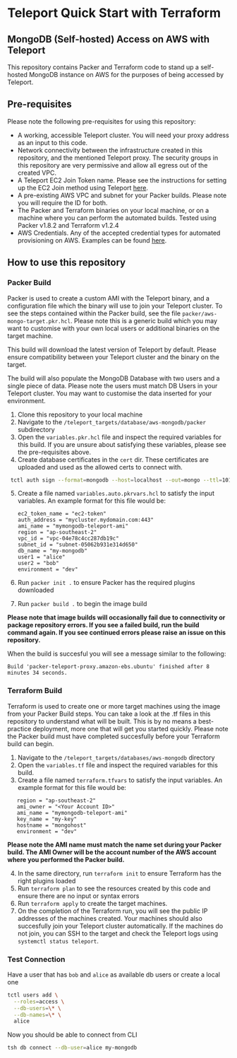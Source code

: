 # Teleport Quick Start with Terraform
## MongoDB (Self-hosted) Access on AWS with Teleport

This repository contains Packer and Terraform code to stand up a self-hosted MongoDB instance on AWS for the purposes of being accessed by Teleport. 

## Pre-requisites
Please note the following pre-requisites for using this repository:
- A working, accessible Teleport cluster. You will need your proxy address as an input to this code. 
- Network connectivity between the infrastructure created in this repository, and the mentioned Teleport proxy. The security groups in this repository are very permissive and allow all egress out of the created VPC. 
- A Teleport EC2 Join Token name. Please see the instructions for setting up the EC2 Join method using Teleport [here](https://goteleport.com/docs/setup/guides/joining-nodes-aws-ec2/).
- A pre-existing AWS VPC and subnet for your Packer builds. Please note you will require the ID for both.
- The Packer and Terraform binaries on your local machine, or on a machine where you can perform the automated builds. Tested using Packer v1.8.2 and Terraform v1.2.4
- AWS Credentials. Any of the accepted credential types for automated provisioning on AWS. Examples can be found [here](https://registry.terraform.io/providers/hashicorp/aws/latest/docs).

## How to use this repository

### Packer Build
Packer is used to create a custom AMI with the Teleport binary, and a configuration file which the binary will use to join your Teleport cluster. To see the steps contained within the Packer build, see the file `packer/aws-mongo-target.pkr.hcl`. Please note this is a generic build which you may want to customise with your own local users or additional binaries on the target machine. 

This build will download the latest version of Teleport by default. Please ensure compatibility between your Teleport cluster and the binary on the target. 

The build will also populate the MongoDB Database with two users and a single piece of data. Please note the users must match DB Users in your Teleport cluster. You may want to customise the data inserted for your environment. 

1. Clone this repository to your local machine 
2. Navigate to the `/teleport_targets/database/aws-mongodb/packer` subdirectory
3. Open the `variables.pkr.hcl` file and inspect the required variables for this build. If you are unsure about satisfying these variables, please see the pre-requisites above. 
4. Create database certificates in the `cert` dir. These certificates are uploaded and used as the allowed certs to connect with.

```bash
 tctl auth sign --format=mongodb --host=localhost --out=mongo --ttl=10190h
```

5. Create a file named `variables.auto.pkrvars.hcl` to satisfy the input variables. An example format for this file would be: 
   
   ```
   ec2_token_name = "ec2-token"
   auth_address = "mycluster.mydomain.com:443"
   ami_name = "mymongodb-teleport-ami"
   region = "ap-southeast-2"
   vpc_id = "vpc-04e78c4cc287db19c"
   subnet_id = "subnet-05062b931e314d650"
   db_name = "my-mongodb"
   user1 = "alice"
   user2 = "bob"
   environment = "dev"
    ```
6. Run `packer init .` to ensure Packer has the required plugins downloaded
7. Run `packer build .` to begin the image build

**Please note that image builds will occasionally fail due to connectivity or package repository errors. If you see a failed build, run the build command again. If you see continued errors please raise an issue on this repository.**

When the build is succesful you will see a message similar to the following: 
```
Build 'packer-teleport-proxy.amazon-ebs.ubuntu' finished after 8 minutes 34 seconds.
```


### Terraform Build
Terraform is used to create one or more target machines using the image from your Packer Build steps. You can take a look at the .tf files in this repository to understand what will be built. This is by no means a best-practice deployment, more one that will get you started quickly. Please note the Packer build must have completed succesfully before your Terraform build can begin.

1. Navigate to the `/teleport_targets/databases/aws-mongodb` directory
2. Open the `variables.tf` file and inspect the required variables for this build.
3. Create a file named `terraform.tfvars` to satisfy the input variables. An example format for this file would be: 

```
   region = "ap-southeast-2"
   ami_owner = "<Your Account ID>"
   ami_name = "mymongodb-teleport-ami"
   key_name = "my-key"
   hostname = "mongohost"
   environment = "dev"
```
**Please note the AMI name must match the name set during your Packer build. The AMI Owner will be the account number of the AWS account where you performed the Packer build.**

4. In the same directory, run `terraform init` to ensure Terraform has the right plugins loaded
5. Run `terraform plan` to see the resources created by this code and ensure there are no input or syntax errors
6. Run `terraform apply` to create the target machines. 
7. On the completion of the Terraform run, you will see the public IP addresses of the machines created. Your machines should also succesfully join your Teleport cluster automatically. If the machines do not join, you can SSH to the target and check the Teleport logs using `systemctl status teleport`. 


### Test Connection

Have a user that has `bob` and `alice` as available db users or create a local one

```bash
tctl users add \
  --roles=access \
  --db-users=\* \
  --db-names=\* \
  alice
```

Now you should be able to connect from CLI

```bash
tsh db connect --db-user=alice my-mongodb
```


